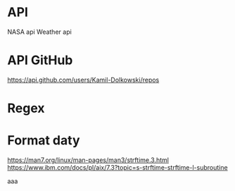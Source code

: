 # API
NASA api
Weather api

# API GitHub 
https://api.github.com/users/Kamil-Dolkowski/repos

# Regex

# Format daty
https://man7.org/linux/man-pages/man3/strftime.3.html
https://www.ibm.com/docs/pl/aix/7.3?topic=s-strftime-strftime-l-subroutine

aaa